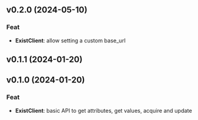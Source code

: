 ## v0.2.0 (2024-05-10)

### Feat

- **ExistClient**: allow setting a custom base_url

## v0.1.1 (2024-01-20)

## v0.1.0 (2024-01-20)

### Feat

- **ExistClient**: basic API to get attributes, get values, acquire and update
